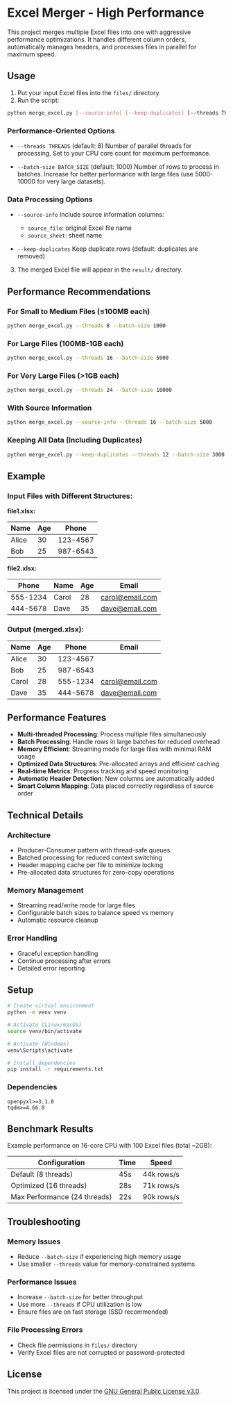 # Excel Merger - High Performance

This project merges multiple Excel files into one with aggressive performance optimizations. It handles different column orders, automatically manages headers, and processes files in parallel for maximum speed.

## Usage

1. Put your input Excel files into the `files/` directory.
2. Run the script:

```bash
python merge_excel.py [--source-info] [--keep-duplicates] [--threads THREADS] [--batch-size BATCH_SIZE]
```

### Performance-Oriented Options

* `--threads THREADS` (default: 8)
  Number of parallel threads for processing. Set to your CPU core count for maximum performance.

* `--batch-size BATCH_SIZE` (default: 1000)
  Number of rows to process in batches. Increase for better performance with large files (use 5000-10000 for very large datasets).

### Data Processing Options

* `--source-info`
  Include source information columns:

  * `source_file`: original Excel file name
  * `source_sheet`: sheet name

* `--keep-duplicates`
  Keep duplicate rows (default: duplicates are removed)

3. The merged Excel file will appear in the `result/` directory.

## Performance Recommendations

### For Small to Medium Files (≤100MB each)

```bash
python merge_excel.py --threads 8 --batch-size 1000
```

### For Large Files (100MB-1GB each)

```bash
python merge_excel.py --threads 16 --batch-size 5000
```

### For Very Large Files (>1GB each)

```bash
python merge_excel.py --threads 24 --batch-size 10000
```

### With Source Information

```bash
python merge_excel.py --source-info --threads 16 --batch-size 5000
```

### Keeping All Data (Including Duplicates)

```bash
python merge_excel.py --keep-duplicates --threads 12 --batch-size 3000
```

## Example

### Input Files with Different Structures:

**file1.xlsx:**

| Name  | Age | Phone    |
| ----- | --- | -------- |
| Alice | 30  | 123-4567 |
| Bob   | 25  | 987-6543 |

**file2.xlsx:**

| Phone    | Name  | Age | Email                                     |
| -------- | ----- | --- | ----------------------------------------- |
| 555-1234 | Carol | 28  | [carol@email.com](mailto:carol@email.com) |
| 444-5678 | Dave  | 35  | [dave@email.com](mailto:dave@email.com)   |

### Output (merged.xlsx):

| Name  | Age | Phone    | Email                                     |
| ----- | --- | -------- | ----------------------------------------- |
| Alice | 30  | 123-4567 |                                           |
| Bob   | 25  | 987-6543 |                                           |
| Carol | 28  | 555-1234 | [carol@email.com](mailto:carol@email.com) |
| Dave  | 35  | 444-5678 | [dave@email.com](mailto:dave@email.com)   |

## Performance Features

* **Multi-threaded Processing**: Process multiple files simultaneously
* **Batch Processing**: Handle rows in large batches for reduced overhead
* **Memory Efficient**: Streaming mode for large files with minimal RAM usage
* **Optimized Data Structures**: Pre-allocated arrays and efficient caching
* **Real-time Metrics**: Progress tracking and speed monitoring
* **Automatic Header Detection**: New columns are automatically added
* **Smart Column Mapping**: Data placed correctly regardless of source order

## Technical Details

### Architecture

* Producer-Consumer pattern with thread-safe queues
* Batched processing for reduced context switching
* Header mapping cache per file to minimize locking
* Pre-allocated data structures for zero-copy operations

### Memory Management

* Streaming read/write mode for large files
* Configurable batch sizes to balance speed vs memory
* Automatic resource cleanup

### Error Handling

* Graceful exception handling
* Continue processing after errors
* Detailed error reporting

## Setup

```bash
# Create virtual environment
python -m venv venv

# Activate (Linux/macOS)
source venv/bin/activate

# Activate (Windows)
venv\Scripts\activate

# Install dependencies
pip install -r requirements.txt
```

### Dependencies

```text
openpyxl>=3.1.0
tqdm>=4.66.0
```

## Benchmark Results

Example performance on 16-core CPU with 100 Excel files (total \~2GB):

| Configuration                | Time | Speed      |
| ---------------------------- | ---- | ---------- |
| Default (8 threads)          | 45s  | 44k rows/s |
| Optimized (16 threads)       | 28s  | 71k rows/s |
| Max Performance (24 threads) | 22s  | 90k rows/s |

## Troubleshooting

### Memory Issues

* Reduce `--batch-size` if experiencing high memory usage
* Use smaller `--threads` value for memory-constrained systems

### Performance Issues

* Increase `--batch-size` for better throughput
* Use more `--threads` if CPU utilization is low
* Ensure files are on fast storage (SSD recommended)

### File Processing Errors

* Check file permissions in `files/` directory
* Verify Excel files are not corrupted or password-protected

## License

This project is licensed under the [GNU General Public License v3.0](LICENSE).

